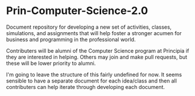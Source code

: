 Prin-Computer-Science-2.0
=========================

Document repository for developing a new set of activities, classes, simulations, and assignments that will help foster a stronger acumen for business and programming in the professional world.

Contributers will be alumni of the Computer Science program at Principia if they are interested in helping. Others may join and make pull requests, but these will be lower priority to alumni.

I'm going to leave the structure of this fairly undefined for now. It seems sensible to have a separate document for each idea/class and then all contributers can help iterate through developing each document.
